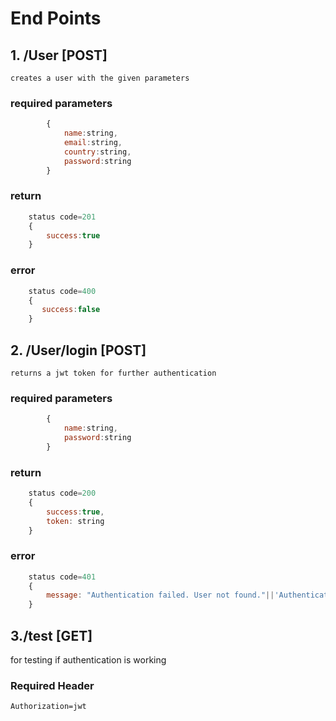 # End Points


## 1. /User [POST] 
    creates a user with the given parameters

### required parameters
```javascript
        {   
            name:string,
            email:string, 
            country:string, 
            password:string
        }
```

### return

```javascript
    status code=201
    {
        success:true
    }
```
### error
```javascript
    status code=400
    {
       success:false
    }
```

## 2. /User/login [POST] 
    returns a jwt token for further authentication

### required parameters
```javascript
        {   
            name:string,
            password:string
        }
```

### return

```javascript
    status code=200
    {
        success:true,
        token: string
    }
```
### error
```javascript
    status code=401
    {
        message: "Authentication failed. User not found."||'Authentication failed. Wrong password.'
    }
```

## 3./test [GET]
for testing if authentication is working
### Required Header
    Authorization=jwt 


